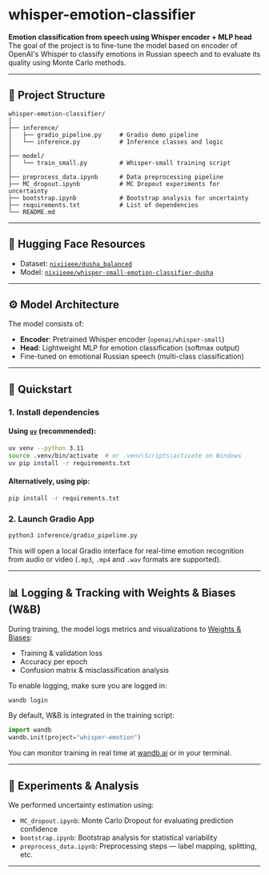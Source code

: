 # whisper-emotion-classifier

**Emotion classification from speech using Whisper encoder + MLP head**  
The goal of the project is to fine-tune the model based on encoder of OpenAI's Whisper to classify emotions in Russian speech and to evaluate its quality using Monte Carlo methods.

---

## 📁 Project Structure

```
whisper-emotion-classifier/
│
├── inference/
│   ├── gradio_pipeline.py     # Gradio demo pipeline
│   └── inference.py           # Inference classes and logic
│
├── model/
│   └── train_small.py         # Whisper-small training script
│
├── preprocess_data.ipynb      # Data preprocessing pipeline
├── MC_dropout.ipynb           # MC Dropout experiments for uncertainty
├── bootstrap.ipynb            # Bootstrap analysis for uncertainty
├── requirements.txt           # List of dependencies
└── README.md
```

---

## 🤗 Hugging Face Resources

- Dataset: [`nixiieee/dusha_balanced`](https://huggingface.co/datasets/nixiieee/dusha_balanced)  
- Model: [`nixiieee/whisper-small-emotion-classifier-dusha`](https://huggingface.co/nixiieee/whisper-small-emotion-classifier-dusha)

---

## ⚙️ Model Architecture

The model consists of:

- **Encoder**: Pretrained Whisper encoder (`openai/whisper-small`)
- **Head**: Lightweight MLP for emotion classification (softmax output)
- Fine-tuned on emotional Russian speech (multi-class classification)

---

## 🚀 Quickstart

### 1. Install dependencies

#### Using [`uv`](https://github.com/astral-sh/uv) (recommended):

```bash
uv venv --python 3.11
source .venv/bin/activate  # or .venv\Scripts\activate on Windows
uv pip install -r requirements.txt
```

#### Alternatively, using pip:

```bash
pip install -r requirements.txt
```

### 2. Launch Gradio App

```bash
python3 inference/gradio_pipeline.py
```

This will open a local Gradio interface for real-time emotion recognition from audio or video (`.mp3`, `.mp4` and `.wav` formats are supported).

---

## 📊 Logging & Tracking with Weights & Biases (W&B)

During training, the model logs metrics and visualizations to [Weights & Biases](https://wandb.ai/):

- Training & validation loss
- Accuracy per epoch
- Confusion matrix & misclassification analysis

To enable logging, make sure you are logged in:

```bash
wandb login
```

By default, W&B is integrated in the training script:

```python
import wandb
wandb.init(project="whisper-emotion")
```

You can monitor training in real time at [wandb.ai](https://wandb.ai/) or in your terminal.

---

## 🧪 Experiments & Analysis

We performed uncertainty estimation using:

- `MC_dropout.ipynb`: Monte Carlo Dropout for evaluating prediction confidence
- `bootstrap.ipynb`: Bootstrap analysis for statistical variability
- `preprocess_data.ipynb`: Preprocessing steps — label mapping, splitting, etc.

---
